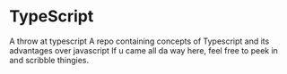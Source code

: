# TypeScript
A throw at typescript
A repo containing concepts of Typescript and its advantages over javascript 
If u came all da way here, feel free to peek in and scribble thingies.
